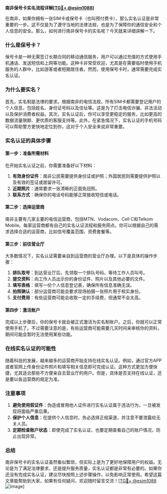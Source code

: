 **南非保号卡实名流程详解[[TG💪+ @esim1088](https://t.me/s/esim1088)]**

在南非，如果你拥有一张SIM卡或保号卡（也叫预付费卡），那么实名认证是非常重要的一步。这不仅是为了遵守当地的法律法规，也是为了保障你的通信安全和个人信息的安全。那么，如何进行南非保号卡的实名呢？今天就来详细讲解一下。

### 什么是保号卡？

保号卡是一种无需签订长期合同的移动通信服务，用户可以通过充值的方式使用手机通话、发送短信和上网等功能。这种卡非常受欢迎，尤其是在需要临时使用手机服务的人群中，比如游客或者短期居住者。然而，使用保号卡时，通常需要完成实名认证。

### 为什么要实名？

首先，实名制是法律的要求。根据南非的电信法规，所有SIM卡都需要登记用户的个人信息，包括姓名、身份证号码以及住址等。这是为了打击电信诈骗、非法活动以及保护消费者权益。其次，实名认证后，你可以享受更稳定的服务，比如更高的数据流量限额、更优质的客服支持等。此外，在紧急情况下，实名认证的手机号码可以帮助警方更快地定位到你，这对于个人安全来说非常重要。

### 实名认证的具体步骤

#### 第一步：准备所需材料

在开始实名认证之前，你需要准备好以下材料：

1. **有效身份证件**：南非公民需要提供身份证或护照；外国居民则需要提供护照以及有效的签证或居留许可。
2. **近期照片**：通常要求一张清晰的正面免冠照。
3. **联系方式**：确保你的电话号码能够正常接收短信或电话。

#### 第二步：选择运营商

南非主要有几家主要的电信运营商，包括MTN、Vodacom、Cell C和Telkom Mobile。每家运营商都有自己的实名认证流程和服务网点。你可以根据自己的需求选择合适的运营商，比如信号覆盖范围、资费套餐等。

#### 第三步：前往营业厅

大多数情况下，实名认证需要亲自到运营商的营业厅办理。以下是具体的操作步骤：

1. **排队取号**：到达营业厅后，先领取一个排队号码，等待工作人员叫号。
2. **提交资料**：向工作人员出示你的身份证件、照片以及其他必要的文件。
3. **填写表格**：填写一份个人信息登记表，确保所有信息准确无误。
4. **拍照确认**：部分运营商可能会要求现场拍摄一张照片用于核实身份。
5. **支付费用**：有些运营商可能会收取一定的手续费，但通常不会太高。

#### 第四步：激活账户

完成以上步骤后，你的保号卡就会被正式激活为实名制账户。之后，你就可以正常使用手机了。不过需要注意的是，有些运营商可能需要几天时间来审核你的资料，期间可能会暂时无法使用某些功能。

### 在线实名认证的可能性

随着科技的发展，越来越多的运营商开始支持在线实名认证。例如，通过官方APP或者官网上传身份证件照片和填写相关信息即可完成认证。这种方式更加方便快捷，尤其适合那些不方便亲自去营业厅的用户。但是，具体是否支持在线认证，还是要以各运营商的规定为准。

### 注意事项

1. **避免使用假证件**：伪造或冒用他人证件进行实名认证属于违法行为，一旦被发现将面临严重后果。
2. **保护个人信息**：在提供个人信息时，务必选择正规渠道，并注意不要泄露给无关人员。
3. **定期检查账户状态**：即使完成了实名认证，也要定期查看自己的账户情况，防止出现异常。

### 总结

南非保号卡的实名认证虽然看似繁琐，但实际上是为了更好地保障用户的权益。无论是为了满足法律要求，还是提升服务质量，实名认证都是非常有必要的。如果你还没有完成实名认证，建议尽快按照上述步骤操作，以免影响正常使用。希望这篇文章能帮助到大家，如果有任何疑问，欢迎随时留言交流！[[TG💪+ @esim1088](https://t.me/s/esim1088) ![Image](https://i.postimg.cc/4NQfJmqS/Snipaste-2025-05-13-00-14-12.png)]